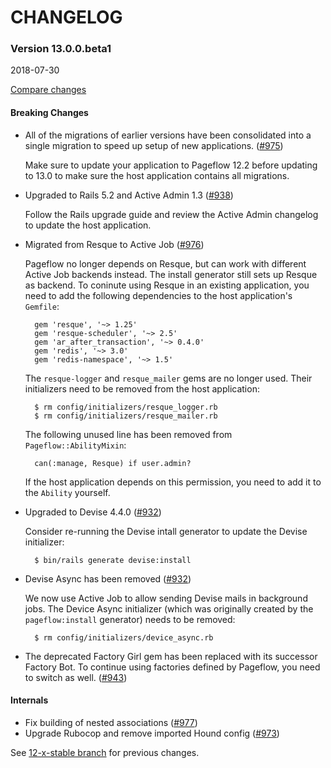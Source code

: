 # CHANGELOG

### Version 13.0.0.beta1

2018-07-30

[Compare changes](https://github.com/codevise/pageflow/compare/12-x-stable...v13.0.0.beta1)

#### Breaking Changes

- All of the migrations of earlier versions have been consolidated
  into a single migration to speed up setup of new applications.
  ([#975](https://github.com/codevise/pageflow/pull/975))

  Make sure to update your application to Pageflow 12.2 before
  updating to 13.0 to make sure the host application contains all
  migrations.

- Upgraded to Rails 5.2 and Active Admin 1.3
  ([#938](https://github.com/codevise/pageflow/pull/938))

  Follow the Rails upgrade guide and review the Active Admin changelog
  to update the host application.

- Migrated from Resque to Active Job
  ([#976](https://github.com/codevise/pageflow/pull/976))

  Pageflow no longer depends on Resque, but can work with different
  Active Job backends instead. The install generator still sets up
  Resque as backend. To coninute using Resque in an existing
  application, you need to add the following dependencies to the host
  application's `Gemfile`:

        gem 'resque', '~> 1.25'
        gem 'resque-scheduler', '~> 2.5'
        gem 'ar_after_transaction', '~> 0.4.0'
        gem 'redis', '~> 3.0'
        gem 'redis-namespace', '~> 1.5'

  The `resque-logger` and `resque_mailer` gems are no longer
  used. Their initializers need to be removed from the host
  application:

        $ rm config/initializers/resque_logger.rb
        $ rm config/initializers/resque_mailer.rb

  The following unused line has been removed from
  `Pageflow::AbilityMixin`:

        can(:manage, Resque) if user.admin?

  If the host application depends on this permission, you need to add
  it to the `Ability` yourself.

- Upgraded to Devise 4.4.0
  ([#932](https://github.com/codevise/pageflow/pull/932))

  Consider re-running the Devise intall generator to update the Devise
  initializer:

        $ bin/rails generate devise:install

- Devise Async has been removed
  ([#932](https://github.com/codevise/pageflow/pull/932))

  We now use Active Job to allow sending Devise mails in background
  jobs. The Device Async initializer (which was originally created by
  the `pageflow:install` generator) needs to be removed:

        $ rm config/initializers/device_async.rb

- The deprecated Factory Girl gem has been replaced with its successor
  Factory Bot. To continue using factories defined by Pageflow, you
  need to switch as well.
  ([#943](https://github.com/codevise/pageflow/pull/943))

#### Internals

- Fix building of nested associations
  ([#977](https://github.com/codevise/pageflow/pull/977))
- Upgrade Rubocop and remove imported Hound config
  ([#973](https://github.com/codevise/pageflow/pull/973))

See
[12-x-stable branch](https://github.com/codevise/pageflow/blob/12-x-stable/CHANGELOG.md)
for previous changes.
